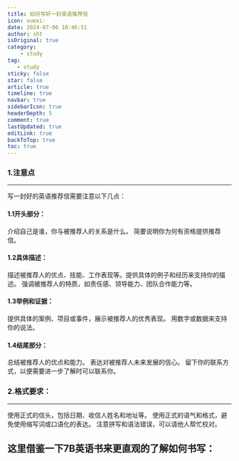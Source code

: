```yaml
---
title: 如何写好一封英语推荐信
icon: xuexi-
date: 2024-07-06 18:46:51
author: sht
isOriginal: true
category: 
    - study
tag:
   - study
sticky: false
star: false
article: true
timeline: true
navbar: true
sidebarIcon: true
headerDepth: 5
comment: true
lastUpdated: true
editLink: true
backToTop: true
toc: true
---
```

### 1.注意点
---
写一封好的英语推荐信需要注意以下几点：

#### 1.1开头部分：
介绍自己是谁，你与被推荐人的关系是什么。
简要说明你为何有资格提供推荐信。
#### 1.2具体描述：
描述被推荐人的优点、技能、工作表现等。提供具体的例子和经历来支持你的描述。
强调被推荐人的特质，如责任感、领导能力、团队合作能力等。
#### 1.3举例和证据：
提供具体的案例、项目或事件，展示被推荐人的优秀表现。
用数字或数据来支持你的说法。
#### 1.4结尾部分：
总结被推荐人的优点和能力。
表达对被推荐人未来发展的信心。
留下你的联系方式，以便需要进一步了解时可以联系你。
### 2.格式要求：
---
使用正式的信头，包括日期、收信人姓名和地址等。
使用正式的语气和格式，避免使用缩写词或口语化的表达。
注意拼写和语法错误，可以请他人帮忙校对。
## 这里借鉴一下7B英语书来更直观的了解如何书写：
